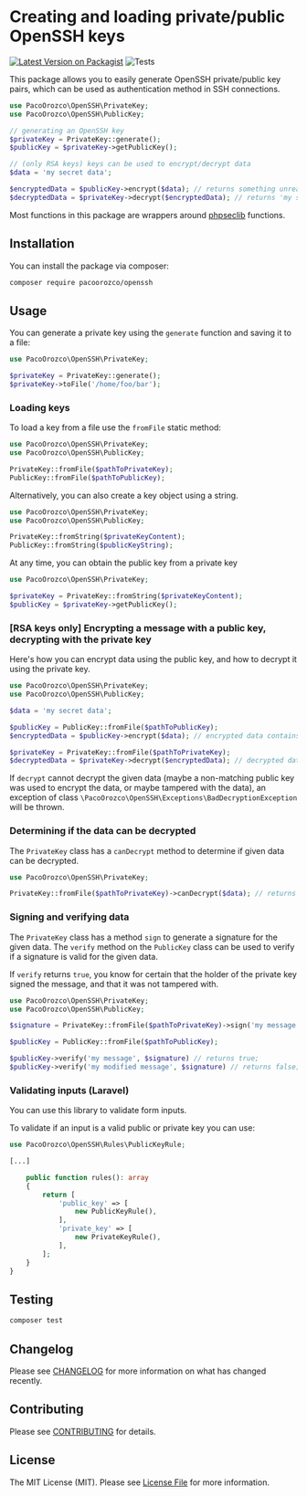 # Creating and loading private/public OpenSSH keys

[![Latest Version on Packagist](https://img.shields.io/packagist/v/pacoorozco/openssh.svg?style=flat-square)](https://packagist.org/packages/spatie/crypto)
![Tests](https://github.com/pacoorozco/openssh/workflows/Tests/badge.svg)


This package allows you to easily generate OpenSSH private/public key pairs, which can be used as authentication method in SSH connections.

```php
use PacoOrozco\OpenSSH\PrivateKey;
use PacoOrozco\OpenSSH\PublicKey;

// generating an OpenSSH key
$privateKey = PrivateKey::generate();
$publicKey = $privateKey->getPublicKey();

// (only RSA keys) keys can be used to encrypt/decrypt data
$data = 'my secret data';

$encryptedData = $publicKey->encrypt($data); // returns something unreadable
$decryptedData = $privateKey->decrypt($encryptedData); // returns 'my secret data'
```

Most functions in this package are wrappers around [phpseclib](https://phpseclib.com) functions.

## Installation

You can install the package via composer:

```bash
composer require pacoorozco/openssh
```

## Usage

You can generate a private key using the `generate` function and saving it to a file:

```php
use PacoOrozco\OpenSSH\PrivateKey;

$privateKey = PrivateKey::generate();
$privateKey->toFile('/home/foo/bar');
```

### Loading keys

To load a key from a file use the `fromFile` static method:

```php
use PacoOrozco\OpenSSH\PrivateKey;
use PacoOrozco\OpenSSH\PublicKey;

PrivateKey::fromFile($pathToPrivateKey);
PublicKey::fromFile($pathToPublicKey);
```

Alternatively, you can also create a key object using a string.

```php
use PacoOrozco\OpenSSH\PrivateKey;
use PacoOrozco\OpenSSH\PublicKey;

PrivateKey::fromString($privateKeyContent);
PublicKey::fromString($publicKeyString);
```

At any time, you can obtain the public key from a private key

```php
use PacoOrozco\OpenSSH\PrivateKey;

$privateKey = PrivateKey::fromString($privateKeyContent);
$publicKey = $privateKey->getPublicKey();
```

### [RSA keys only] Encrypting a message with a public key, decrypting with the private key

Here's how you can encrypt data using the public key, and how to decrypt it using the private key.

```php
use PacoOrozco\OpenSSH\PrivateKey;
use PacoOrozco\OpenSSH\PublicKey;

$data = 'my secret data';

$publicKey = PublicKey::fromFile($pathToPublicKey);
$encryptedData = $publicKey->encrypt($data); // encrypted data contains something unreadable

$privateKey = PrivateKey::fromFile($pathToPrivateKey);
$decryptedData = $privateKey->decrypt($encryptedData); // decrypted data contains 'my secret data'
```

If `decrypt` cannot decrypt the given data (maybe a non-matching public key was used to encrypt the data, or maybe tampered with the data), an exception of class `\PacoOrozco\OpenSSH\Exceptions\BadDecryptionException` will be thrown.

### Determining if the data can be decrypted

The `PrivateKey` class has a `canDecrypt` method to determine if given data can be decrypted.

```php
use PacoOrozco\OpenSSH\PrivateKey;

PrivateKey::fromFile($pathToPrivateKey)->canDecrypt($data); // returns a boolean;
```

### Signing and verifying data

The `PrivateKey` class has a method `sign` to generate a signature for the given data. The `verify` method on the `PublicKey` class can be used to verify if a signature is valid for the given data.

If `verify` returns `true`, you know for certain that the holder of the private key signed the message, and that it was not tampered with.

```php
use PacoOrozco\OpenSSH\PrivateKey;
use PacoOrozco\OpenSSH\PublicKey;

$signature = PrivateKey::fromFile($pathToPrivateKey)->sign('my message'); // returns a string

$publicKey = PublicKey::fromFile($pathToPublicKey);

$publicKey->verify('my message', $signature) // returns true;
$publicKey->verify('my modified message', $signature) // returns false;
```

### Validating inputs (Laravel)

You can use this library to validate form inputs. 

To validate if an input is a valid public or private key you can use:
```php
use PacoOrozco\OpenSSH\Rules\PublicKeyRule;

[...]

    public function rules(): array
    {
        return [
            'public_key' => [
                new PublicKeyRule(),
            ],
            'private_key' => [
                new PrivateKeyRule(),
            ],
        ];
    }
}
```

## Testing

``` bash
composer test
```

## Changelog

Please see [CHANGELOG](CHANGELOG.md) for more information on what has changed recently.

## Contributing

Please see [CONTRIBUTING](CONTRIBUTING.md) for details.

## License

The MIT License (MIT). Please see [License File](LICENSE.md) for more information.
